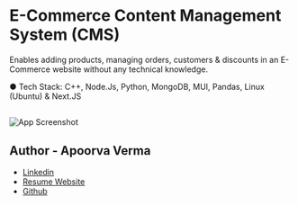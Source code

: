 
# E-Commerce Content Management System (CMS) 

Enables adding products, managing orders, customers & discounts in an E-Commerce website without any technical knowledge.


● Tech Stack: C++, Node.Js, Python, MongoDB, MUI, Pandas, Linux (Ubuntu) & Next.JS
## 

![App Screenshot](./02.png)




## Author - Apoorva Verma

- [Linkedin](https://www.linkedin.com/in/apoorva-verma-aa045a202/)
- [Resume Website](https://apoorva-verma.netlify.app/)
- [Github](https://github.com/apoorva-01/)

